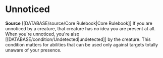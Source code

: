 ﻿# Unnoticed

**Source** [[DATABASE/source/Core Rulebook|Core Rulebook]] 
If you are unnoticed by a creature, that creature has no idea you are present at all. When you're unnoticed, you're also [[DATABASE/condition/Undetected|undetected]] by the creature. This condition matters for abilities that can be used only against targets totally unaware of your presence.